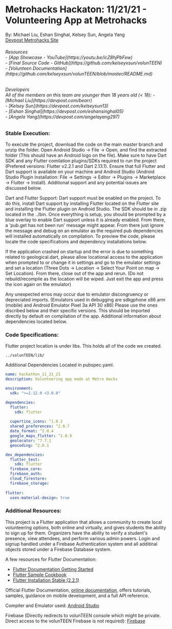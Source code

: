 # Metrohacks Hackaton: 11/21/21 - Volunteering App at Metrohacks
By: Michael Liu, Eshan Singhal, Kelsey Sun, Angela Yang </br>
[Devpost Metrohacks Site](https://devpost.com/software/volunteen-7s5nmj)
<h6> Resources<br />
- [App Showcase -  YouTube](https://youtu.be/icZ8hjPbFew)<br />
- [Final Source Code - GitHub](https://github.com/kelseyxsun/volunTEEN)<br />
- [Volunteen Documentation](https://github.com/kelseyxsun/volunTEEN/blob/master/README.md)<br/>

<h6> Developers <br/>
All of the members on this team are younger than 18 years old (< 18): 
- [Michael Liu](https://devpost.com/bearr) <br />
- [Kelsey Sun](https://devpost.com/kelseysun13) <br />
- [Eshan Singhal](https://devpost.com/eshansinghal05) <br />
- [Angela Yang](https://devpost.com/angelayang297) <br />

### Stable Execution:
To execute the project, download the code on the main master branch and unzip the folder. Open Android Studio -> File -> Open, and find the extracted folder (This should have an Android logo on the file). Make sure to have Dart SDK and any Flutter comilation plugins/SDKs required to run the project (Prefered versions: Flutter v2.2.1 and Dart 2.13.1). Ensure that full Flutter and Dart support is available on your machine and Android Studio (Android Studio Plugin Installation: File -> Settings -> Editor -> Plugins -> Marketplace -> Flutter -> Install). Additional support and any potential issues are discussed below.

Dart and Flutter Support: Dart support must be enabled on the project. To do this, install Dart support by installing Flutter located on the Flutter site and installing the Flutter plugin on Android Studio. The SDK should be in .zip located in the ../bin. Once everything is setup, you should be prompted by a blue overlay to enable Dart support unless it is already enabled. From there, a 'pub.get has not been run' message might appear. From there just ignore the message and debug on an emulator as the required pub dependencies will installed automatically on compilation. To preview the code, please locate the code specifications and dependency installations below. 

If the application crashed on startup and the error is due to something related to geological.dart, please allow locational access to the application when prompted to or change it in settings and go to the emulator settings and set a location (Three Dots -> Location -> Select Your Point on map -> Set Location). From there, close out of the app and rerun. (Do not rebuild/recompile as the location will be wiped. Just exit the app and press the icon again on the emulator)

Any unexpected erros may occur due to emulator discongruency or depreciated imports. (Emulators used in debugging are sdkgphone x86 arm (mobile) and Android Emulator Pixel 3a API 30 x86) Please use the ones discribed below and their specific versions. This should be imported directly by default on compilation of the app. Additional information about dependencies located below. 

### Code Specifications:
Flutter project location is under libs. This holds all of the code we created. 
```file
../volunTEEN/lib/
```

Additional Dependencies Located in pubspec.yaml.
```yaml
name: hackathon_11_21_21
description: Volunteering app made at Metro Hacks

environment:
  sdk: ">=2.12.0 <3.0.0"

dependencies:
  flutter:
    sdk: flutter
    
  cupertino_icons: ^1.0.2
  shared_preferences: ^2.0.7
  date_format: ^2.0.4
  google_maps_flutter: ^2.0.9
  geolocator: ^7.7.1
  geocoding: ^2.0.1

dev_dependencies:
  flutter_test:
    sdk: flutter
  firebase_core:
  firebase_auth:
  cloud_firestore:
  firebase_storage:
  
flutter:
  uses-material-design: true

```

### Additional Resources:

This project is a Flutter application that allows a community to create local volunteering options, both online and virtually, and gives students the ability to sign up for them. Organizers have the ability to verify a student's presence, view attendees, and perform various admin powers. Login and signup handled under a Firebase Authentication system and all additinal objects stored under a Firebase Database system. 

A few resources for Flutter Documentation: 
- [Flutter Documentation Getting Started](https://flutter.dev/docs/get-started/codelab)
- [Flutter Sample Cookbook](https://flutter.dev/docs/cookbook)
- [Flutter Installation Stable (2.2.1)](https://docs.flutter.dev/development/tools/sdk/releases)

Official Flutter Documentation,
[online documentation](https://flutter.dev/docs), offers tutorials,
samples, guidance on mobile development, and a full API reference.

Compiler and Emulator used: [Android Studio](https://developer.android.com/studio)

Firebase (Directly redirects to volunTEEN console which might be private. Direct access to the volunTEEN Firebase is not required): [Firebase](https://console.firebase.google.com/u/0/project/volunteen-d14f0/overview)
